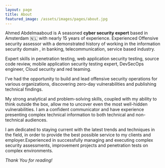 ```yaml
---
layout: page
title: About
featured_image: /assets/images/pages/about.jpg
---
```


Ahmed Abdelmaaboud is A seasoned **cyber security expert** based in Amsterdam 🇳🇱 with nearly 15 years of experience. Experienced Offensive security assessor with a demonstrated history of working in the information security domain , in banking, telecommunication, service based industry. 

Expert skills in penetration testing, web application security testing, source code review, mobile application security testing expert, DevSecOps engineer, Cloud security and red teaming. 

I’ve had the opportunity to build and lead offensive security operations for various organizations, discovering zero-day vulnerabilities and publishing technical findings. 

My strong analytical and problem-solving skills, coupled with my ability to think outside the box, allow me to uncover even the most well-hidden vulnerabilities. I am a confident communicator and have experience presenting complex technical information to both technical and non-technical audiences. 

I am dedicated to staying current with the latest trends and techniques in the field, in order to provide the best possible service to my clients and employer.Experienced in successfully managing and executing complex security assessments, improvement projects and penetration tests on complex environments.


*Thank You for reading!*